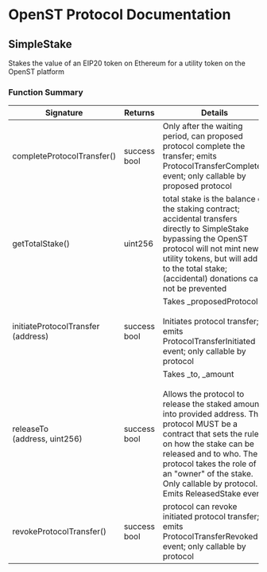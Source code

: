 # OpenST Protocol Documentation

## SimpleStake


Stakes the value of an EIP20 token on Ethereum for a utility token on the OpenST platform

### Function Summary

Signature | Returns | Details
--- | --- | ---
completeProtocolTransfer() | success bool | Only after the waiting period, can proposed protocol complete the transfer; emits ProtocolTransferCompleted event; only callable by proposed protocol
getTotalStake() | uint256 | total stake is the balance of the staking contract; accidental transfers directly to SimpleStake bypassing the OpenST protocol will not mint new utility tokens, but will add to the total stake; (accidental) donations can not be prevented
initiateProtocolTransfer<br/>(address) | success bool | Takes _proposedProtocol<br/><br/>Initiates protocol transfer; emits ProtocolTransferInitiated event; only callable by protocol
releaseTo<br/>(address, uint256) | success bool | Takes _to, _amount<br/><br/>Allows the protocol to release the staked amount into provided address. The protocol MUST be a contract that sets the rules on how the stake can be released and to who. The protocol takes the role of an "owner" of the stake. Only callable by protocol. Emits ReleasedStake event.
revokeProtocolTransfer() | success bool | protocol can revoke initiated protocol transfer; emits ProtocolTransferRevoked event; only callable by protocol

